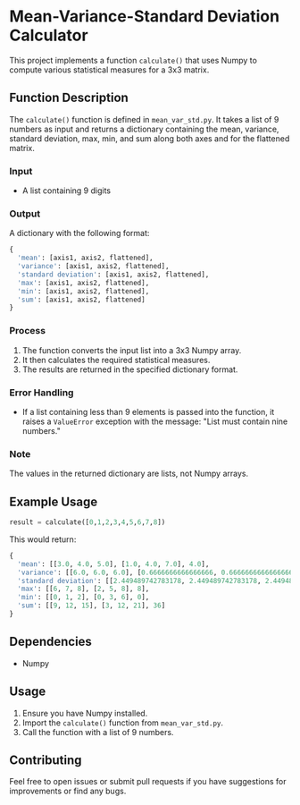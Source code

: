 # Mean-Variance-Standard Deviation Calculator

This project implements a function `calculate()` that uses Numpy to compute various statistical measures for a 3x3 matrix.

## Function Description

The `calculate()` function is defined in `mean_var_std.py`. It takes a list of 9 numbers as input and returns a dictionary containing the mean, variance, standard deviation, max, min, and sum along both axes and for the flattened matrix.

### Input
- A list containing 9 digits

### Output
A dictionary with the following format:

```python
{
  'mean': [axis1, axis2, flattened],
  'variance': [axis1, axis2, flattened],
  'standard deviation': [axis1, axis2, flattened],
  'max': [axis1, axis2, flattened],
  'min': [axis1, axis2, flattened],
  'sum': [axis1, axis2, flattened]
}
```

### Process
1. The function converts the input list into a 3x3 Numpy array.
2. It then calculates the required statistical measures.
3. The results are returned in the specified dictionary format.

### Error Handling
- If a list containing less than 9 elements is passed into the function, it raises a `ValueError` exception with the message: "List must contain nine numbers."

### Note
The values in the returned dictionary are lists, not Numpy arrays.

## Example Usage

```python
result = calculate([0,1,2,3,4,5,6,7,8])
```

This would return:

```python
{
  'mean': [[3.0, 4.0, 5.0], [1.0, 4.0, 7.0], 4.0],
  'variance': [[6.0, 6.0, 6.0], [0.6666666666666666, 0.6666666666666666, 0.6666666666666666], 6.666666666666667],
  'standard deviation': [[2.449489742783178, 2.449489742783178, 2.449489742783178], [0.816496580927726, 0.816496580927726, 0.816496580927726], 2.581988897471611],
  'max': [[6, 7, 8], [2, 5, 8], 8],
  'min': [[0, 1, 2], [0, 3, 6], 0],
  'sum': [[9, 12, 15], [3, 12, 21], 36]
}
```

## Dependencies
- Numpy

## Usage
1. Ensure you have Numpy installed.
2. Import the `calculate()` function from `mean_var_std.py`.
3. Call the function with a list of 9 numbers.

## Contributing
Feel free to open issues or submit pull requests if you have suggestions for improvements or find any bugs.
